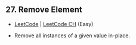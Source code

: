 ## 27. Remove Element

-  [LeetCode](https://leetcode.com/problems/remove-element/) | [LeetCode CH](https://leetcode.cn/problems/remove-element/) (Easy)

-   Remove all instances of a given value in-place.
